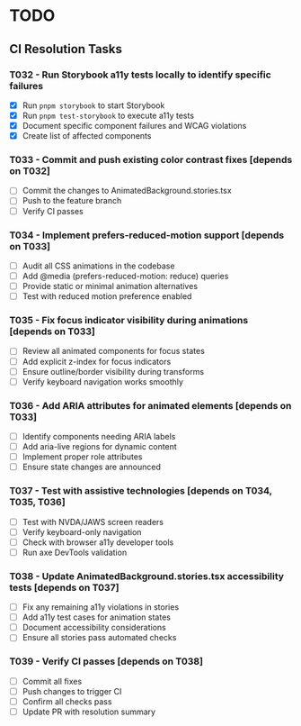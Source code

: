 # TODO

## CI Resolution Tasks

### T032 - Run Storybook a11y tests locally to identify specific failures

- [x] Run `pnpm storybook` to start Storybook
- [x] Run `pnpm test-storybook` to execute a11y tests
- [x] Document specific component failures and WCAG violations
- [x] Create list of affected components

### T033 - Commit and push existing color contrast fixes [depends on T032]

- [ ] Commit the changes to AnimatedBackground.stories.tsx
- [ ] Push to the feature branch
- [ ] Verify CI passes

### T034 - Implement prefers-reduced-motion support [depends on T033]

- [ ] Audit all CSS animations in the codebase
- [ ] Add @media (prefers-reduced-motion: reduce) queries
- [ ] Provide static or minimal animation alternatives
- [ ] Test with reduced motion preference enabled

### T035 - Fix focus indicator visibility during animations [depends on T033]

- [ ] Review all animated components for focus states
- [ ] Add explicit z-index for focus indicators
- [ ] Ensure outline/border visibility during transforms
- [ ] Verify keyboard navigation works smoothly

### T036 - Add ARIA attributes for animated elements [depends on T033]

- [ ] Identify components needing ARIA labels
- [ ] Add aria-live regions for dynamic content
- [ ] Implement proper role attributes
- [ ] Ensure state changes are announced

### T037 - Test with assistive technologies [depends on T034, T035, T036]

- [ ] Test with NVDA/JAWS screen readers
- [ ] Verify keyboard-only navigation
- [ ] Check with browser a11y developer tools
- [ ] Run axe DevTools validation

### T038 - Update AnimatedBackground.stories.tsx accessibility tests [depends on T037]

- [ ] Fix any remaining a11y violations in stories
- [ ] Add a11y test cases for animation states
- [ ] Document accessibility considerations
- [ ] Ensure all stories pass automated checks

### T039 - Verify CI passes [depends on T038]

- [ ] Commit all fixes
- [ ] Push changes to trigger CI
- [ ] Confirm all checks pass
- [ ] Update PR with resolution summary
